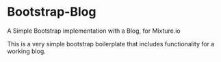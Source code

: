 Bootstrap-Blog
==============

A Simple Bootstrap implementation with a Blog, for Mixture.io

This is a very simple bootstrap boilerplate that includes functionality for a working blog.
